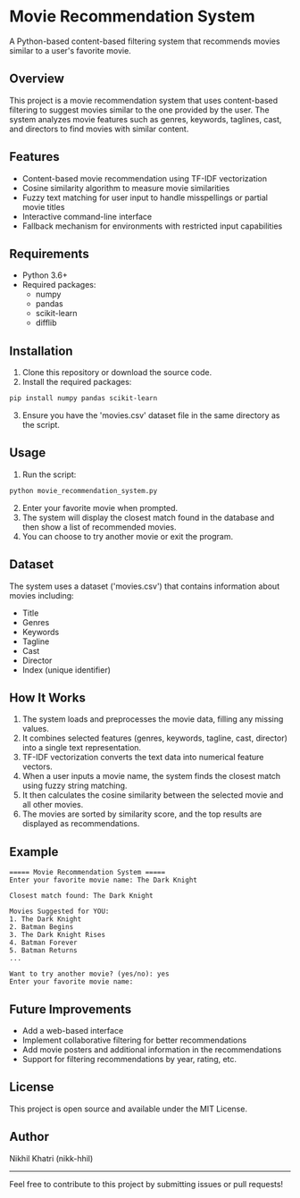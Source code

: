 # Movie Recommendation System

A Python-based content-based filtering system that recommends movies similar to a user's favorite movie.

## Overview

This project is a movie recommendation system that uses content-based filtering to suggest movies similar to the one provided by the user. The system analyzes movie features such as genres, keywords, taglines, cast, and directors to find movies with similar content.

## Features

- Content-based movie recommendation using TF-IDF vectorization
- Cosine similarity algorithm to measure movie similarities
- Fuzzy text matching for user input to handle misspellings or partial movie titles
- Interactive command-line interface
- Fallback mechanism for environments with restricted input capabilities

## Requirements

- Python 3.6+
- Required packages:
  - numpy
  - pandas
  - scikit-learn
  - difflib

## Installation

1. Clone this repository or download the source code.
2. Install the required packages:

```bash
pip install numpy pandas scikit-learn
```

3. Ensure you have the 'movies.csv' dataset file in the same directory as the script.

## Usage

1. Run the script:

```bash
python movie_recommendation_system.py
```

2. Enter your favorite movie when prompted.
3. The system will display the closest match found in the database and then show a list of recommended movies.
4. You can choose to try another movie or exit the program.

## Dataset

The system uses a dataset ('movies.csv') that contains information about movies including:
- Title
- Genres
- Keywords
- Tagline
- Cast
- Director
- Index (unique identifier)

## How It Works

1. The system loads and preprocesses the movie data, filling any missing values.
2. It combines selected features (genres, keywords, tagline, cast, director) into a single text representation.
3. TF-IDF vectorization converts the text data into numerical feature vectors.
4. When a user inputs a movie name, the system finds the closest match using fuzzy string matching.
5. It then calculates the cosine similarity between the selected movie and all other movies.
6. The movies are sorted by similarity score, and the top results are displayed as recommendations.

## Example

```
===== Movie Recommendation System =====
Enter your favorite movie name: The Dark Knight

Closest match found: The Dark Knight

Movies Suggested for YOU: 
1. The Dark Knight
2. Batman Begins
3. The Dark Knight Rises
4. Batman Forever
5. Batman Returns
...

Want to try another movie? (yes/no): yes
Enter your favorite movie name: 
```

## Future Improvements

- Add a web-based interface
- Implement collaborative filtering for better recommendations
- Add movie posters and additional information in the recommendations
- Support for filtering recommendations by year, rating, etc.

## License

This project is open source and available under the MIT License.

## Author

Nikhil Khatri (nikk-hhil)

---

Feel free to contribute to this project by submitting issues or pull requests!
